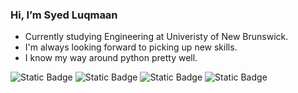 ### Hi, I’m Syed Luqmaan

- Currently studying Engineering at Univeristy of New Brunswick. <br />
- I'm always looking forward to picking up new skills. <br />
- I know my way around python pretty well. <br />

![Static Badge](https://img.shields.io/badge/Python-F1F2EE?style=for-the-badge) 
![Static Badge](https://img.shields.io/badge/JAVA-F1F2EE?style=for-the-badge)
![Static Badge](https://img.shields.io/badge/Pandas-F1F2EE?style=for-the-badge)
![Static Badge](https://img.shields.io/badge/MatPlotLib-F1F2EE?style=for-the-badge)





